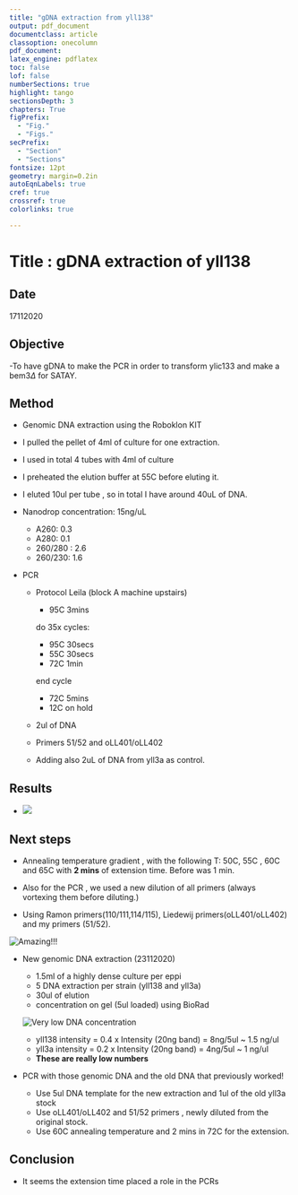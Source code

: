 ```yaml
---
title: "gDNA extraction from yll138"
output: pdf_document
documentclass: article
classoption: onecolumn
pdf_document:
latex_engine: pdflatex
toc: false
lof: false
numberSections: true
highlight: tango
sectionsDepth: 3
chapters: True
figPrefix:
  - "Fig."
  - "Figs."
secPrefix:
  - "Section"
  - "Sections"
fontsize: 12pt
geometry: margin=0.2in
autoEqnLabels: true
cref: true
crossref: true
colorlinks: true

---
```


# Title : gDNA extraction of yll138

## Date
17112020

## Objective

-To have gDNA to make the PCR in order to transform ylic133 and make a bem3$\Delta$ for SATAY.

## Method

- Genomic DNA extraction using the Roboklon KIT

- I pulled the pellet of 4ml of culture for one extraction. 
- I used in total 4 tubes with 4ml of culture
- I preheated the elution buffer at 55C before eluting it. 
- I eluted 10ul per tube , so in total I have around 40uL of DNA.
- Nanodrop concentration: 15ng/uL 
  - A260: 0.3
  - A280: 0.1
  - 260/280 : 2.6
  - 260/230: 1.6

- PCR 
  - Protocol Leila (block A machine upstairs)
    - 95C 3mins

    do 35x cycles:
    - 95C  30secs
    - 55C 30secs
    - 72C 1min

    end cycle
    - 72C 5mins
    - 12C on hold 

  - 2ul of DNA
  - Primers 51/52 and oLL401/oLL402
  - Adding also 2uL of DNA from yll3a as control. 

## Results

- ![](../images/18112020-FAILED-PCR.png)

## Next steps

- Annealing temperature gradient , with the following T: 50C, 55C , 60C and 65C with **2 mins** of extension time. Before was 1 min. 
- Also for the PCR , we used a new dilution of all primers (always vortexing them before diluting.)

- Using Ramon primers(110/111,114/115), Liedewij primers(oLL401/oLL402) and my primers (51/52). 

![Amazing!!!](../images/19112020-Temperature-gradient-different-primers-2mins-extension-SUCCESFUL.png)

- New genomic DNA extraction (23112020)
  - 1.5ml of a highly dense culture per eppi
  - 5 DNA extraction per strain (yll138 and yll3a)
  - 30ul of elution
  - concentration on gel (5ul loaded) using BioRad

  ![Very low DNA concentration](../images/23112020-DNA-extraction-with-3a.png)

  - yll138 intensity = 0.4 x Intensity (20ng band) = 8ng/5ul ~ 1.5 ng/ul 
  - yll3a intensity = 0.2 x Intensity (20ng band) = 4ng/5ul ~ 1 ng/ul 
  - **These are really low numbers**

- PCR with those genomic DNA and the old DNA that previously worked!
  - Use 5ul DNA template for the new extraction and 1ul of the old yll3a stock
  - Use oLL401/oLL402 and 51/52 primers , newly diluted from the original stock.
  - Use 60C annealing temperature and 2 mins in 72C for the extension. 



## Conclusion

- It seems the extension time placed a role in the PCRs